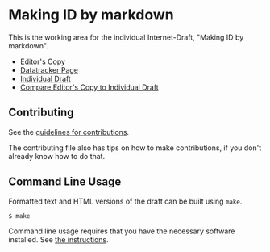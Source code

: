 <!-- regenerate: on (set to off if you edit this file) -->

# Making ID by markdown

This is the working area for the individual Internet-Draft, "Making ID by markdown".

* [Editor's Copy](https://aeroship.github.io/IETF-ID-test/#go.draft-hong-nmrg-id-test.html)
* [Datatracker Page](https://datatracker.ietf.org/doc/draft-hong-nmrg-id-test)
* [Individual Draft](https://datatracker.ietf.org/doc/html/draft-hong-nmrg-id-test)
* [Compare Editor's Copy to Individual Draft](https://aeroship.github.io/IETF-ID-test/#go.draft-hong-nmrg-id-test.diff)


## Contributing

See the
[guidelines for contributions](https://github.com/aeroship/IETF-ID-test/blob/main/CONTRIBUTING.md).

The contributing file also has tips on how to make contributions, if you
don't already know how to do that.

## Command Line Usage

Formatted text and HTML versions of the draft can be built using `make`.

```sh
$ make
```

Command line usage requires that you have the necessary software installed.  See
[the instructions](https://github.com/martinthomson/i-d-template/blob/main/doc/SETUP.md).

